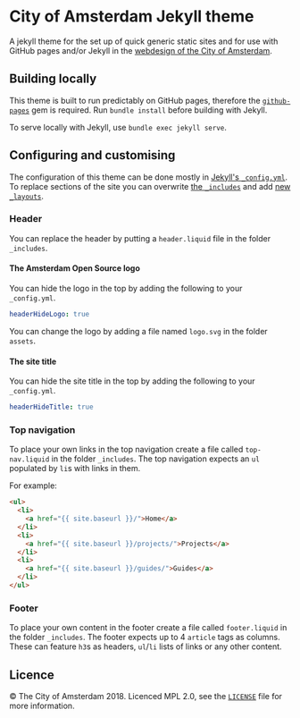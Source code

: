 # City of Amsterdam Jekyll theme

A jekyll theme for the set up of quick generic static sites and for use with GitHub pages and/or Jekyll in the [webdesign of the City of Amsterdam](https://patternlab-amsterdam.infoprojects.nl/).

## Building locally

This theme is built to run predictably on GitHub pages, therefore the [`github-pages`](https://github.com/github/pages-gem) gem is required. Run `bundle install` before building with Jekyll.

To serve locally with Jekyll, use `bundle exec jekyll serve`.

## Configuring and customising

The configuration of this theme can be done mostly in [Jekyll's `_config.yml`](https://jekyllrb.com/docs/configuration/). To replace sections of the site you can overwrite [the `_includes`](https://jekyllrb.com/docs/includes/) and add [new `_layouts`](https://jekyllrb.com/docs/themes/#overriding-theme-defaults).

### Header

You can replace the header by putting a `header.liquid` file in the folder `_includes`.

#### The Amsterdam Open Source logo

You can hide the logo in the top by adding the following to your `_config.yml`.

```yaml
headerHideLogo: true
```

You can change the logo by adding a file named `logo.svg` in the folder `assets`.

#### The site title

You can hide the site title in the top by adding the following to your `_config.yml`.

```yaml
headerHideTitle: true
```

### Top navigation

To place your own links in the top navigation create a file called `top-nav.liquid` in the folder `_includes`. The top navigation expects an `ul` populated by `li`s with links in them.

For example:

```html
<ul>
  <li>
    <a href="{{ site.baseurl }}/">Home</a>
  </li>
  <li>
    <a href="{{ site.baseurl }}/projects/">Projects</a>
  </li>
  <li>
    <a href="{{ site.baseurl }}/guides/">Guides</a>
  </li>
</ul>
```

### Footer

To place your own content in the footer create a file called `footer.liquid` in the folder `_includes`. The footer expects up to 4 `article` tags as columns. These can feature `h3`s as headers, `ul`/`li` lists of links or any other content.

## Licence

© The City of Amsterdam 2018. Licenced MPL 2.0, see the [`LICENSE`](LICENSE) file for more information.
